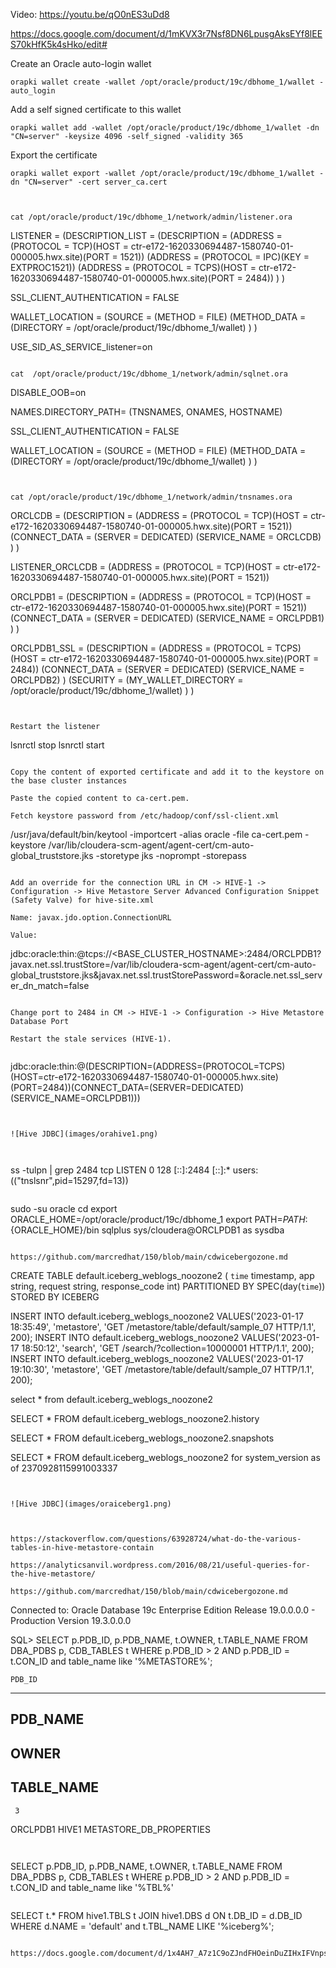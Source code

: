 Video: https://youtu.be/qO0nES3uDd8

https://docs.google.com/document/d/1mKVX3r7Nsf8DN6LpusgAksEYf8lEES70kHfK5k4sHko/edit#


Create an Oracle auto-login wallet

```
orapki wallet create -wallet /opt/oracle/product/19c/dbhome_1/wallet -auto_login
```

Add a self signed certificate to this wallet

```
orapki wallet add -wallet /opt/oracle/product/19c/dbhome_1/wallet -dn "CN=server" -keysize 4096 -self_signed -validity 365
```

Export the certificate

```
orapki wallet export -wallet /opt/oracle/product/19c/dbhome_1/wallet -dn "CN=server" -cert server_ca.cert
```


```


cat /opt/oracle/product/19c/dbhome_1/network/admin/listener.ora

```
LISTENER =
  (DESCRIPTION_LIST =
    (DESCRIPTION =
      (ADDRESS = (PROTOCOL = TCP)(HOST = ctr-e172-1620330694487-1580740-01-000005.hwx.site)(PORT = 1521))
      (ADDRESS = (PROTOCOL = IPC)(KEY = EXTPROC1521))
      (ADDRESS = (PROTOCOL = TCPS)(HOST = ctr-e172-1620330694487-1580740-01-000005.hwx.site)(PORT = 2484))
    )
  )


SSL_CLIENT_AUTHENTICATION = FALSE

WALLET_LOCATION =
  (SOURCE =
    (METHOD = FILE)
    (METHOD_DATA =
      (DIRECTORY = /opt/oracle/product/19c/dbhome_1/wallet)
    )
  )


USE_SID_AS_SERVICE_listener=on
```

cat  /opt/oracle/product/19c/dbhome_1/network/admin/sqlnet.ora

```
DISABLE_OOB=on

NAMES.DIRECTORY_PATH= (TNSNAMES, ONAMES, HOSTNAME)

SSL_CLIENT_AUTHENTICATION = FALSE

WALLET_LOCATION =
  (SOURCE =
    (METHOD = FILE)
    (METHOD_DATA =
      (DIRECTORY = /opt/oracle/product/19c/dbhome_1/wallet)
    )
  )
```


cat /opt/oracle/product/19c/dbhome_1/network/admin/tnsnames.ora

```
ORCLCDB =
  (DESCRIPTION =
    (ADDRESS = (PROTOCOL = TCP)(HOST = ctr-e172-1620330694487-1580740-01-000005.hwx.site)(PORT = 1521))
    (CONNECT_DATA =
      (SERVER = DEDICATED)
      (SERVICE_NAME = ORCLCDB)
    )
  )

LISTENER_ORCLCDB =
  (ADDRESS = (PROTOCOL = TCP)(HOST = ctr-e172-1620330694487-1580740-01-000005.hwx.site)(PORT = 1521))



ORCLPDB1 =
    (DESCRIPTION =
      (ADDRESS = (PROTOCOL = TCP)(HOST = ctr-e172-1620330694487-1580740-01-000005.hwx.site)(PORT = 1521))
      (CONNECT_DATA =
        (SERVER = DEDICATED)
        (SERVICE_NAME = ORCLPDB1)
      )
    )


ORCLPDB1_SSL =
    (DESCRIPTION =
      (ADDRESS = (PROTOCOL = TCPS)(HOST = ctr-e172-1620330694487-1580740-01-000005.hwx.site)(PORT = 2484))
      (CONNECT_DATA =
        (SERVER = DEDICATED)
        (SERVICE_NAME = ORCLPDB2)
      )
      (SECURITY =
        (MY_WALLET_DIRECTORY = /opt/oracle/product/19c/dbhome_1/wallet)
      )
    )
```


Restart the listener

```
lsnrctl stop
lsnrctl start
```

Copy the content of exported certificate and add it to the keystore on the base cluster instances

Paste the copied content to ca-cert.pem.

Fetch keystore password from /etc/hadoop/conf/ssl-client.xml

```
/usr/java/default/bin/keytool -importcert -alias oracle -file ca-cert.pem -keystore /var/lib/cloudera-scm-agent/agent-cert/cm-auto-global_truststore.jks -storetype jks -noprompt -storepass <PASSWORD>
```
	
Add an override for the connection URL in CM -> HIVE-1 -> Configuration -> Hive Metastore Server Advanced Configuration Snippet (Safety Valve) for hive-site.xml

Name: javax.jdo.option.ConnectionURL

Value: 

```
jdbc:oracle:thin:@tcps://<BASE_CLUSTER_HOSTNAME>:2484/ORCLPDB1?javax.net.ssl.trustStore=/var/lib/cloudera-scm-agent/agent-cert/cm-auto-global_truststore.jks&javax.net.ssl.trustStorePassword=<PASSWORD>&oracle.net.ssl_server_dn_match=false
```
	
Change port to 2484 in CM -> HIVE-1 -> Configuration -> Hive Metastore Database Port

Restart the stale services (HIVE-1).


```
jdbc:oracle:thin:@(DESCRIPTION=(ADDRESS=(PROTOCOL=TCPS)(HOST=ctr-e172-1620330694487-1580740-01-000005.hwx.site)(PORT=2484))(CONNECT_DATA=(SERVER=DEDICATED)(SERVICE_NAME=ORCLPDB1))) 
```
	
	
![Hive JDBC](images/orahive1.png)



```
ss -tulpn | grep 2484
tcp    LISTEN     0      128    [::]:2484               [::]:*                   users:(("tnslsnr",pid=15297,fd=13))
```

```
sudo -su oracle
cd
export ORACLE_HOME=/opt/oracle/product/19c/dbhome_1
export PATH=${PATH}:${ORACLE_HOME}/bin
sqlplus sys/cloudera@ORCLPDB1 as sysdba
```

https://github.com/marcredhat/150/blob/main/cdwicebergozone.md

```
CREATE TABLE default.iceberg_weblogs_noozone2 (
`time` timestamp,
app string,
request string,
response_code int)
PARTITIONED BY SPEC(day(`time`))
STORED BY ICEBERG

INSERT INTO default.iceberg_weblogs_noozone2 VALUES('2023-01-17 18:35:49', 'metastore', 'GET /metastore/table/default/sample_07 HTTP/1.1', 200);
INSERT INTO default.iceberg_weblogs_noozone2 VALUES('2023-01-17 18:50:12', 'search', 'GET /search/?collection=10000001 HTTP/1.1', 200);
INSERT INTO default.iceberg_weblogs_noozone2 VALUES('2023-01-17 19:10:30', 'metastore', 'GET /metastore/table/default/sample_07 HTTP/1.1', 200);


select * from default.iceberg_weblogs_noozone2


SELECT * FROM default.iceberg_weblogs_noozone2.history

SELECT * FROM default.iceberg_weblogs_noozone2.snapshots 

SELECT * FROM default.iceberg_weblogs_noozone2 for system_version as of 2370928115991003337
```


![Hive JDBC](images/oraiceberg1.png)



https://stackoverflow.com/questions/63928724/what-do-the-various-tables-in-hive-metastore-contain

https://analyticsanvil.wordpress.com/2016/08/21/useful-queries-for-the-hive-metastore/

https://github.com/marcredhat/150/blob/main/cdwicebergozone.md

```
Connected to:
Oracle Database 19c Enterprise Edition Release 19.0.0.0.0 - Production
Version 19.3.0.0.0

SQL> SELECT p.PDB_ID, p.PDB_NAME, t.OWNER, t.TABLE_NAME FROM DBA_PDBS p, CDB_TABLES t WHERE p.PDB_ID > 2 AND p.PDB_ID = t.CON_ID and table_name like '%METASTORE%';

    PDB_ID
----------
PDB_NAME
--------------------------------------------------------------------------------
OWNER
--------------------------------------------------------------------------------
TABLE_NAME
--------------------------------------------------------------------------------
	 3
ORCLPDB1
HIVE1
METASTORE_DB_PROPERTIES
```


```
SELECT p.PDB_ID, p.PDB_NAME, t.OWNER, t.TABLE_NAME FROM DBA_PDBS p, CDB_TABLES t WHERE p.PDB_ID > 2 AND p.PDB_ID = t.CON_ID and table_name like '%TBL%'
```

```
SELECT t.* FROM hive1.TBLS t JOIN hive1.DBS d ON t.DB_ID = d.DB_ID WHERE d.NAME = 'default' and t.TBL_NAME  LIKE '%iceberg%';
```

https://docs.google.com/document/d/1x4AH7_A7z1C9oZJndFHOeinDuZIHxIFVnpsJ0wZhnEg/edit
